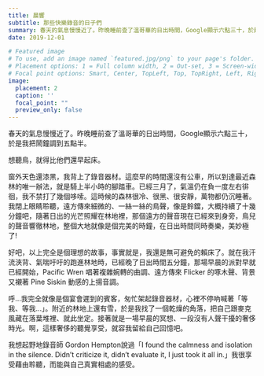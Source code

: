 ```yaml
---
title: 晨響
subtitle: 那些快樂錄音的日子們
summary: 春天的氣息慢慢近了。昨晚睡前查了溫哥華的日出時間，Google顯示六點三十，於是我把鬧鐘調到五點半。...
date: 2019-12-01

# Featured image
# To use, add an image named `featured.jpg/png` to your page's folder.
# Placement options: 1 = Full column width, 2 = Out-set, 3 = Screen-width
# Focal point options: Smart, Center, TopLeft, Top, TopRight, Left, Right, BottomLeft, Bottom, BottomRight
image:
  placement: 2
  caption: ''
  focal_point: ""
  preview_only: false
---
```


春天的氣息慢慢近了。昨晚睡前查了溫哥華的日出時間，Google顯示六點三十，於是我把鬧鐘調到五點半。 

想聽鳥，就得比他們還早起床。

窗外天色還漆黑，我背上了錄音器材。這麼早的時間還沒有公車，所以到達最近森林的唯一辦法，就是騎上半小時的腳踏車。已經三月了，氣溫仍在負一度左右徘徊，我不禁打了幾個哆嗦。這時候的森林很冷、很黑、很安靜，萬物都仍沉睡著。我閉上眼睛聆聽，遠方傳來細微的、一絲一絲的鳥聲，像是鈴鐺，大概持續了十幾分鐘吧，隨著日出的光芒照耀在林地裡，那個遠方的聲音現在已經來到身旁，鳥兒的聲音響徹林地，整個大地就像是個完美的時鐘，在日出時間同時奏樂，美妙極了!

好吧，以上完全是個理想的故事，事實就是，我還是無可避免的賴床了。就在我汗流浹背、氣喘吁吁的跑進林地時，已經晚了日出時間五分鐘，那場早晨的派對早就已經開始，Pacific Wren 唱著複雜婉轉的曲調、遠方傳來 Flicker 的啄木聲、背景又襯著 Pine Siskin 動感的上揚音調。

呼…我完全就像是個宴會遲到的賓客，匆忙架起錄音器材，心裡不停吶喊著「等我、等我…」。附近的林地上還有雪，於是我找了一個乾燥的角落，把自己跟麥克風藏在落葉堆裡、就此坐定。接著就是一場早晨的冥想、一段沒有人聲干擾的奢侈時光。啊，這樣奢侈的聽覺享受，就容我留給自己回憶吧。

我想起野地錄音師 Gordon Hempton說過「I found the calmness and isolation in the silence. Didn’t criticize it, didn’t evaluate it, I just took it all in.」我很享受藉由聆聽，而能與自己真實相處的感受。
